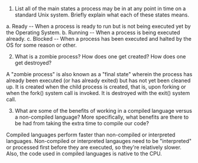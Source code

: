 1. List all of the main states a process may be in at any point in time on a standard Unix system. Briefly explain what each of these states means.

a. Ready -- When a process is ready to run but is not being executed yet by the Operating System.
b. Running -- When a process is being executed already.
c. Blocked -- When a process has been executed and halted by the OS for some reason or other.

2. What is a zombie process? How does one get created? How does one get destroyed?

A "zombie process" is also known as a "final state" wherein the process has already been executed (or has already exited) but has not yet been cleaned up. It is created when the child process is created, that is, upon forking or when the fork() system call is invoked. It is destroyed with the exit() system call.

3. What are some of the benefits of working in a compiled language versus a non-compiled language? More specifically, what benefits are there to be had from taking the extra time to compile our code?

Compiled languages perform faster than non-compiled or interpreted languages. Non-compiled or interpreted langauges need to be "interpreted" or processed first before they are executed, so they're relatively slower. Also, the code used in compiled languages is native to the CPU.